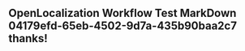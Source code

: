 <properties
ms.topic="hero-topic"
ms.test1="hero-topic"
ms.test2="test"/>

## OpenLocalization Workflow Test MarkDown 04179efd-65eb-4502-9d7a-435b90baa2c7 thanks!
